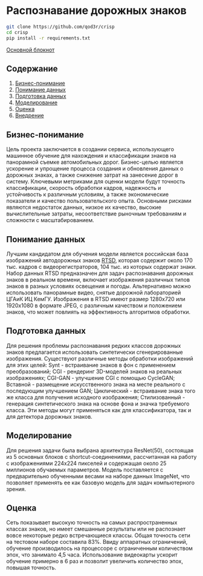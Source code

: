 # Распознавание дорожных знаков

```bash
git clone https://github.com/qod3r/crisp
cd crisp
pip install -r requirements.txt
```

[Основной блокнот](https://github.com/qod3r/crisp/blob/master/src/rdt-helper.ipynb)

## Содержание
1. [Бизнес-понимание](#бизнес-понимание)
2. [Понимание данных](#понимание-данных)
3. [Подготовка данных](#подготовка-данных)
4. [Моделирование](#моделирование)
5. [Оценка](#оценка)
6. [Внедрение](#внедрение)

## Бизнес-понимание
Цель проекта заключается в создании сервиса, использующего машинное обучение для нахождения и классификации знаков на панорамной съемке автомобильных дорог. Бизнес-целью является ускорение и упрощение процесса создания и обновления данных о дорожных знаках, а также снижение затрат на занесение дорог в систему. Ключевыми метриками для оценки модели будут точность классификации, скорость обработки кадров, надежность и устойчивость к различным условиям, а также экономические показатели и качество пользовательского опыта. Основными рисками являются недостаток данных, низкое их качество, высокие вычислительные затраты, несоответствие рыночным требованиям и сложности с масштабированием.

## Понимание данных
Лучшим кандидатом для обучения модели является российская база изображений автодорожных знаков [RTSD](https://disk.yandex.ru/d/TX5k2hkEm9wqZ), которая содержит около 170 тыс. кадров с видеорегистраторов, 104 тыс. из которых содержат знаки. Набор данных RTSD предназначен для задач распознавания дорожных знаков в реальном времени, включает изображения различных типов знаков в разных условиях освещения и погоды. Альтернативно можно использовать панорамные видео, снятые дорожной лабораторией ЦГАиК ИЦ КемГУ. Изображения в RTSD имеют размер 1280х720 или 1920х1080 в формате JPEG, с различным качеством и положением знаков, что может повлиять на эффективность алгоритмов обработки.

## Подготовка данных
Для решения проблемы распознавания редких классов дорожных знаков предлагается использовать синтетически сгенерированные изображения. Существуют различные методы обработки изображений для этих целей: Synt - встраивание знаков в фон с применением преобразований; CGI - рендеринг 3D-моделей знаков на реальных изображениях; CGI-GAN - улучшение CGI с помощью CycleGAN; Вставной - размещение искусственного знака на месте реального с последующим улучшением GAN; Циклический - встраивание знака того же класса для получения исходного изображения; Стилизованный - генерация синтетического знака на основе фона и значка требуемого класса. Эти методы могут применяться как для классификатора, так и для детектора дорожных знаков.

## Моделирование
Для решения задачи была выбрана архитектура ResNet(50), состоящая из 5 основных блоков с shortcut-соединениями, рассчитанная на работу с изображениями 224x224 пикселей и содержащая около 25 миллионов обучаемых параметров. Модель поставляется с предварительно обученными весами на наборе данных ImageNet, что позволяет применять ее как базовую модель для задач компьютерного зрения.

## Оценка
Сеть показывает высокую точность на самых распространенных классах знаков, но имеет смешанные результаты или не распознает вовсе некоторые редко встречающиеся классы. Общая точность сети на тестовом наборе составила 83%. Ввиду аппаратных ограничений, обучение производилось на процессоре с ограниченным количеством эпох, что занимало 4,5 часа. Использование видеокарты ускорит обучение примерно в 6 раз и позволит увеличить количество эпох, повышая точность.
